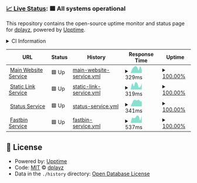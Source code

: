 ### [📈 Live Status](https://demo.upptime.js.org): <!--live status--> **🟩 All systems operational**

This repository contains the open-source uptime monitor and status page for [dplayz](dplayzgames06.tk), powered by [Upptime](https://github.com/upptime/upptime).

<details>
  <summary>CI Information</summary>

[![Uptime CI](https://github.com/dplayz/statuspage/workflows/Uptime%20CI/badge.svg)](https://github.com/dplayz/statuspage/actions?query=workflow%3A%22Uptime+CI%22)
[![Response Time CI](https://github.com/dplayz/statuspage/workflows/Response%20Time%20CI/badge.svg)](https://github.com/dplayz/statuspage/actions?query=workflow%3A%22Response+Time+CI%22)
[![Graphs CI](https://github.com/dplayz/statuspage/workflows/Graphs%20CI/badge.svg)](https://github.com/dplayz/statuspage/actions?query=workflow%3A%22Graphs+CI%22)
[![Static Site CI](https://github.com/dplayz/statuspage/workflows/Static%20Site%20CI/badge.svg)](https://github.com/dplayz/statuspage/actions?query=workflow%3A%22Static+Site+CI%22)
[![Summary CI](https://github.com/dplayz/statuspage/workflows/Summary%20CI/badge.svg)](https://github.com/dplayz/statuspage/actions?query=workflow%3A%22Summary+CI%22)

With [Upptime](https://upptime.js.org), you can get your own unlimited and free uptime monitor and status page, powered entirely by a GitHub repository. We use [Issues](https://github.com/dplayz/status/issues) as incident reports, [Actions](https://github.com/dplayz/status/actions) as uptime monitors, and [Pages](https://status.dplayzgames06.tk) for the status page.

With [Upptime](https://upptime.js.org), you can get your own unlimited and free uptime monitor and status page, powered entirely by a GitHub repository. We use [Issues](https://github.com/dplayz/status/issues) as incident reports, [Actions](https://github.com/dplayz/status/actions) as uptime monitors, and [Pages](https://status.dplayzgames06.tk) for the status page.

With [Upptime](https://upptime.js.org), you can get your own unlimited and free uptime monitor and status page, powered entirely by a GitHub repository. We use [Issues](https://github.com/dplayz/status/issues) as incident reports, [Actions](https://github.com/dplayz/status/actions) as uptime monitors, and [Pages](https://status.dplayzgames06.tk) for the status page.

</details>

<!--start: status pages-->
<!-- This summary is generated by Upptime (https://github.com/upptime/upptime) -->
<!-- Do not edit this manually, your changes will be overwritten -->
<!-- prettier-ignore -->
| URL | Status | History | Response Time | Uptime |
| --- | ------ | ------- | ------------- | ------ |
| <img alt="" src="https://icons.duckduckgo.com/ip3/dpg06.top.ico" height="13"> [Main Website Service](https://dpG06.top) | 🟩 Up | [main-website-service.yml](https://github.com/dplayz/status/commits/HEAD/history/main-website-service.yml) | <details><summary><img alt="Response time graph" src="./graphs/main-website-service/response-time-week.png" height="20"> 329ms</summary><br><a href="https://status.dpG06.top/history/main-website-service"><img alt="Response time 317" src="https://img.shields.io/endpoint?url=https%3A%2F%2Fraw.githubusercontent.com%2Fdplayz%2Fstatus%2FHEAD%2Fapi%2Fmain-website-service%2Fresponse-time.json"></a><br><a href="https://status.dpG06.top/history/main-website-service"><img alt="24-hour response time 450" src="https://img.shields.io/endpoint?url=https%3A%2F%2Fraw.githubusercontent.com%2Fdplayz%2Fstatus%2FHEAD%2Fapi%2Fmain-website-service%2Fresponse-time-day.json"></a><br><a href="https://status.dpG06.top/history/main-website-service"><img alt="7-day response time 329" src="https://img.shields.io/endpoint?url=https%3A%2F%2Fraw.githubusercontent.com%2Fdplayz%2Fstatus%2FHEAD%2Fapi%2Fmain-website-service%2Fresponse-time-week.json"></a><br><a href="https://status.dpG06.top/history/main-website-service"><img alt="30-day response time 388" src="https://img.shields.io/endpoint?url=https%3A%2F%2Fraw.githubusercontent.com%2Fdplayz%2Fstatus%2FHEAD%2Fapi%2Fmain-website-service%2Fresponse-time-month.json"></a><br><a href="https://status.dpG06.top/history/main-website-service"><img alt="1-year response time 313" src="https://img.shields.io/endpoint?url=https%3A%2F%2Fraw.githubusercontent.com%2Fdplayz%2Fstatus%2FHEAD%2Fapi%2Fmain-website-service%2Fresponse-time-year.json"></a></details> | <details><summary><a href="https://status.dpG06.top/history/main-website-service">100.00%</a></summary><a href="https://status.dpG06.top/history/main-website-service"><img alt="All-time uptime 98.90%" src="https://img.shields.io/endpoint?url=https%3A%2F%2Fraw.githubusercontent.com%2Fdplayz%2Fstatus%2FHEAD%2Fapi%2Fmain-website-service%2Fuptime.json"></a><br><a href="https://status.dpG06.top/history/main-website-service"><img alt="24-hour uptime 100.00%" src="https://img.shields.io/endpoint?url=https%3A%2F%2Fraw.githubusercontent.com%2Fdplayz%2Fstatus%2FHEAD%2Fapi%2Fmain-website-service%2Fuptime-day.json"></a><br><a href="https://status.dpG06.top/history/main-website-service"><img alt="7-day uptime 100.00%" src="https://img.shields.io/endpoint?url=https%3A%2F%2Fraw.githubusercontent.com%2Fdplayz%2Fstatus%2FHEAD%2Fapi%2Fmain-website-service%2Fuptime-week.json"></a><br><a href="https://status.dpG06.top/history/main-website-service"><img alt="30-day uptime 100.00%" src="https://img.shields.io/endpoint?url=https%3A%2F%2Fraw.githubusercontent.com%2Fdplayz%2Fstatus%2FHEAD%2Fapi%2Fmain-website-service%2Fuptime-month.json"></a><br><a href="https://status.dpG06.top/history/main-website-service"><img alt="1-year uptime 98.37%" src="https://img.shields.io/endpoint?url=https%3A%2F%2Fraw.githubusercontent.com%2Fdplayz%2Fstatus%2FHEAD%2Fapi%2Fmain-website-service%2Fuptime-year.json"></a></details>
| <img alt="" src="https://icons.duckduckgo.com/ip3/go.dpg06.top.ico" height="13"> [Static Link Service](https://go.dpg06.top) | 🟩 Up | [static-link-service.yml](https://github.com/dplayz/status/commits/HEAD/history/static-link-service.yml) | <details><summary><img alt="Response time graph" src="./graphs/static-link-service/response-time-week.png" height="20"> 319ms</summary><br><a href="https://status.dpG06.top/history/static-link-service"><img alt="Response time 300" src="https://img.shields.io/endpoint?url=https%3A%2F%2Fraw.githubusercontent.com%2Fdplayz%2Fstatus%2FHEAD%2Fapi%2Fstatic-link-service%2Fresponse-time.json"></a><br><a href="https://status.dpG06.top/history/static-link-service"><img alt="24-hour response time 547" src="https://img.shields.io/endpoint?url=https%3A%2F%2Fraw.githubusercontent.com%2Fdplayz%2Fstatus%2FHEAD%2Fapi%2Fstatic-link-service%2Fresponse-time-day.json"></a><br><a href="https://status.dpG06.top/history/static-link-service"><img alt="7-day response time 319" src="https://img.shields.io/endpoint?url=https%3A%2F%2Fraw.githubusercontent.com%2Fdplayz%2Fstatus%2FHEAD%2Fapi%2Fstatic-link-service%2Fresponse-time-week.json"></a><br><a href="https://status.dpG06.top/history/static-link-service"><img alt="30-day response time 297" src="https://img.shields.io/endpoint?url=https%3A%2F%2Fraw.githubusercontent.com%2Fdplayz%2Fstatus%2FHEAD%2Fapi%2Fstatic-link-service%2Fresponse-time-month.json"></a><br><a href="https://status.dpG06.top/history/static-link-service"><img alt="1-year response time 295" src="https://img.shields.io/endpoint?url=https%3A%2F%2Fraw.githubusercontent.com%2Fdplayz%2Fstatus%2FHEAD%2Fapi%2Fstatic-link-service%2Fresponse-time-year.json"></a></details> | <details><summary><a href="https://status.dpG06.top/history/static-link-service">100.00%</a></summary><a href="https://status.dpG06.top/history/static-link-service"><img alt="All-time uptime 98.36%" src="https://img.shields.io/endpoint?url=https%3A%2F%2Fraw.githubusercontent.com%2Fdplayz%2Fstatus%2FHEAD%2Fapi%2Fstatic-link-service%2Fuptime.json"></a><br><a href="https://status.dpG06.top/history/static-link-service"><img alt="24-hour uptime 100.00%" src="https://img.shields.io/endpoint?url=https%3A%2F%2Fraw.githubusercontent.com%2Fdplayz%2Fstatus%2FHEAD%2Fapi%2Fstatic-link-service%2Fuptime-day.json"></a><br><a href="https://status.dpG06.top/history/static-link-service"><img alt="7-day uptime 100.00%" src="https://img.shields.io/endpoint?url=https%3A%2F%2Fraw.githubusercontent.com%2Fdplayz%2Fstatus%2FHEAD%2Fapi%2Fstatic-link-service%2Fuptime-week.json"></a><br><a href="https://status.dpG06.top/history/static-link-service"><img alt="30-day uptime 100.00%" src="https://img.shields.io/endpoint?url=https%3A%2F%2Fraw.githubusercontent.com%2Fdplayz%2Fstatus%2FHEAD%2Fapi%2Fstatic-link-service%2Fuptime-month.json"></a><br><a href="https://status.dpG06.top/history/static-link-service"><img alt="1-year uptime 98.37%" src="https://img.shields.io/endpoint?url=https%3A%2F%2Fraw.githubusercontent.com%2Fdplayz%2Fstatus%2FHEAD%2Fapi%2Fstatic-link-service%2Fuptime-year.json"></a></details>
| <img alt="" src="https://icons.duckduckgo.com/ip3/status.dpg06.top.ico" height="13"> [Status Service](https://status.dpG06.top) | 🟩 Up | [status-service.yml](https://github.com/dplayz/status/commits/HEAD/history/status-service.yml) | <details><summary><img alt="Response time graph" src="./graphs/status-service/response-time-week.png" height="20"> 341ms</summary><br><a href="https://status.dpG06.top/history/status-service"><img alt="Response time 225" src="https://img.shields.io/endpoint?url=https%3A%2F%2Fraw.githubusercontent.com%2Fdplayz%2Fstatus%2FHEAD%2Fapi%2Fstatus-service%2Fresponse-time.json"></a><br><a href="https://status.dpG06.top/history/status-service"><img alt="24-hour response time 235" src="https://img.shields.io/endpoint?url=https%3A%2F%2Fraw.githubusercontent.com%2Fdplayz%2Fstatus%2FHEAD%2Fapi%2Fstatus-service%2Fresponse-time-day.json"></a><br><a href="https://status.dpG06.top/history/status-service"><img alt="7-day response time 341" src="https://img.shields.io/endpoint?url=https%3A%2F%2Fraw.githubusercontent.com%2Fdplayz%2Fstatus%2FHEAD%2Fapi%2Fstatus-service%2Fresponse-time-week.json"></a><br><a href="https://status.dpG06.top/history/status-service"><img alt="30-day response time 282" src="https://img.shields.io/endpoint?url=https%3A%2F%2Fraw.githubusercontent.com%2Fdplayz%2Fstatus%2FHEAD%2Fapi%2Fstatus-service%2Fresponse-time-month.json"></a><br><a href="https://status.dpG06.top/history/status-service"><img alt="1-year response time 232" src="https://img.shields.io/endpoint?url=https%3A%2F%2Fraw.githubusercontent.com%2Fdplayz%2Fstatus%2FHEAD%2Fapi%2Fstatus-service%2Fresponse-time-year.json"></a></details> | <details><summary><a href="https://status.dpG06.top/history/status-service">100.00%</a></summary><a href="https://status.dpG06.top/history/status-service"><img alt="All-time uptime 99.70%" src="https://img.shields.io/endpoint?url=https%3A%2F%2Fraw.githubusercontent.com%2Fdplayz%2Fstatus%2FHEAD%2Fapi%2Fstatus-service%2Fuptime.json"></a><br><a href="https://status.dpG06.top/history/status-service"><img alt="24-hour uptime 100.00%" src="https://img.shields.io/endpoint?url=https%3A%2F%2Fraw.githubusercontent.com%2Fdplayz%2Fstatus%2FHEAD%2Fapi%2Fstatus-service%2Fuptime-day.json"></a><br><a href="https://status.dpG06.top/history/status-service"><img alt="7-day uptime 100.00%" src="https://img.shields.io/endpoint?url=https%3A%2F%2Fraw.githubusercontent.com%2Fdplayz%2Fstatus%2FHEAD%2Fapi%2Fstatus-service%2Fuptime-week.json"></a><br><a href="https://status.dpG06.top/history/status-service"><img alt="30-day uptime 100.00%" src="https://img.shields.io/endpoint?url=https%3A%2F%2Fraw.githubusercontent.com%2Fdplayz%2Fstatus%2FHEAD%2Fapi%2Fstatus-service%2Fuptime-month.json"></a><br><a href="https://status.dpG06.top/history/status-service"><img alt="1-year uptime 100.00%" src="https://img.shields.io/endpoint?url=https%3A%2F%2Fraw.githubusercontent.com%2Fdplayz%2Fstatus%2FHEAD%2Fapi%2Fstatus-service%2Fuptime-year.json"></a></details>
| <img alt="" src="https://icons.duckduckgo.com/ip3/snippets.dpg06.top.ico" height="13"> [Fastbin Service](https://snippets.dpG06.top) | 🟩 Up | [fastbin-service.yml](https://github.com/dplayz/status/commits/HEAD/history/fastbin-service.yml) | <details><summary><img alt="Response time graph" src="./graphs/fastbin-service/response-time-week.png" height="20"> 537ms</summary><br><a href="https://status.dpG06.top/history/fastbin-service"><img alt="Response time 274" src="https://img.shields.io/endpoint?url=https%3A%2F%2Fraw.githubusercontent.com%2Fdplayz%2Fstatus%2FHEAD%2Fapi%2Ffastbin-service%2Fresponse-time.json"></a><br><a href="https://status.dpG06.top/history/fastbin-service"><img alt="24-hour response time 596" src="https://img.shields.io/endpoint?url=https%3A%2F%2Fraw.githubusercontent.com%2Fdplayz%2Fstatus%2FHEAD%2Fapi%2Ffastbin-service%2Fresponse-time-day.json"></a><br><a href="https://status.dpG06.top/history/fastbin-service"><img alt="7-day response time 537" src="https://img.shields.io/endpoint?url=https%3A%2F%2Fraw.githubusercontent.com%2Fdplayz%2Fstatus%2FHEAD%2Fapi%2Ffastbin-service%2Fresponse-time-week.json"></a><br><a href="https://status.dpG06.top/history/fastbin-service"><img alt="30-day response time 448" src="https://img.shields.io/endpoint?url=https%3A%2F%2Fraw.githubusercontent.com%2Fdplayz%2Fstatus%2FHEAD%2Fapi%2Ffastbin-service%2Fresponse-time-month.json"></a><br><a href="https://status.dpG06.top/history/fastbin-service"><img alt="1-year response time 281" src="https://img.shields.io/endpoint?url=https%3A%2F%2Fraw.githubusercontent.com%2Fdplayz%2Fstatus%2FHEAD%2Fapi%2Ffastbin-service%2Fresponse-time-year.json"></a></details> | <details><summary><a href="https://status.dpG06.top/history/fastbin-service">100.00%</a></summary><a href="https://status.dpG06.top/history/fastbin-service"><img alt="All-time uptime 78.31%" src="https://img.shields.io/endpoint?url=https%3A%2F%2Fraw.githubusercontent.com%2Fdplayz%2Fstatus%2FHEAD%2Fapi%2Ffastbin-service%2Fuptime.json"></a><br><a href="https://status.dpG06.top/history/fastbin-service"><img alt="24-hour uptime 100.00%" src="https://img.shields.io/endpoint?url=https%3A%2F%2Fraw.githubusercontent.com%2Fdplayz%2Fstatus%2FHEAD%2Fapi%2Ffastbin-service%2Fuptime-day.json"></a><br><a href="https://status.dpG06.top/history/fastbin-service"><img alt="7-day uptime 100.00%" src="https://img.shields.io/endpoint?url=https%3A%2F%2Fraw.githubusercontent.com%2Fdplayz%2Fstatus%2FHEAD%2Fapi%2Ffastbin-service%2Fuptime-week.json"></a><br><a href="https://status.dpG06.top/history/fastbin-service"><img alt="30-day uptime 100.00%" src="https://img.shields.io/endpoint?url=https%3A%2F%2Fraw.githubusercontent.com%2Fdplayz%2Fstatus%2FHEAD%2Fapi%2Ffastbin-service%2Fuptime-month.json"></a><br><a href="https://status.dpG06.top/history/fastbin-service"><img alt="1-year uptime 79.20%" src="https://img.shields.io/endpoint?url=https%3A%2F%2Fraw.githubusercontent.com%2Fdplayz%2Fstatus%2FHEAD%2Fapi%2Ffastbin-service%2Fuptime-year.json"></a></details>

<!--end: status pages-->

## 📄 License

- Powered by: [Upptime](https://github.com/upptime/upptime)
- Code: [MIT](./LICENSE) © [dplayz](dplayzgames06.tk)
- Data in the `./history` directory: [Open Database License](https://opendatacommons.org/licenses/odbl/1-0/)
